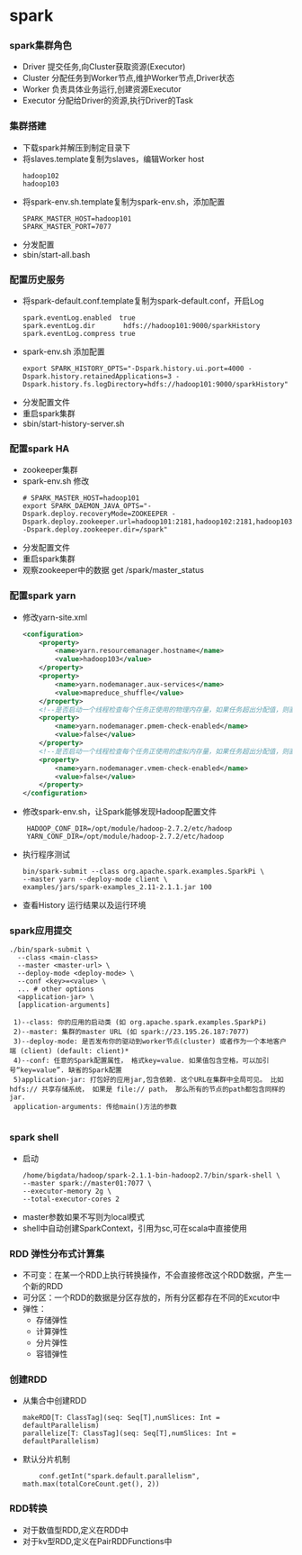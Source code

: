 # spark 

### spark集群角色
* Driver 提交任务,向Cluster获取资源(Executor)
* Cluster 分配任务到Worker节点,维护Worker节点,Driver状态
* Worker 负责具体业务运行,创建资源Executor
* Executor 分配给Driver的资源,执行Driver的Task

### 集群搭建
* 下载spark并解压到制定目录下
* 将slaves.template复制为slaves，编辑Worker host
    ```
    hadoop102
    hadoop103
    ```
* 将spark-env.sh.template复制为spark-env.sh，添加配置
    ```
    SPARK_MASTER_HOST=hadoop101
    SPARK_MASTER_PORT=7077
    ```
* 分发配置
* sbin/start-all.bash

### 配置历史服务
* 将spark-default.conf.template复制为spark-default.conf，开启Log
    ```
    spark.eventLog.enabled  true
    spark.eventLog.dir       hdfs://hadoop101:9000/sparkHistory
    spark.eventLog.compress true
    ```
* spark-env.sh 添加配置
    ```
    export SPARK_HISTORY_OPTS="-Dspark.history.ui.port=4000 -Dspark.history.retainedApplications=3 -Dspark.history.fs.logDirectory=hdfs://hadoop101:9000/sparkHistory"
    ```
* 分发配置文件
* 重启spark集群
* sbin/start-history-server.sh

### 配置spark HA
* zookeeper集群
* spark-env.sh 修改
    ```
    # SPARK_MASTER_HOST=hadoop101
    export SPARK_DAEMON_JAVA_OPTS="-Dspark.deploy.recoveryMode=ZOOKEEPER -Dspark.deploy.zookeeper.url=hadoop101:2181,hadoop102:2181,hadoop103:2181 -Dspark.deploy.zookeeper.dir=/spark"
    ```
* 分发配置文件
* 重启spark集群
* 观察zookeeper中的数据 get /spark/master_status

### 配置spark yarn
* 修改yarn-site.xml
    ```xml
    <configuration>
        <property>
            <name>yarn.resourcemanager.hostname</name>
            <value>hadoop103</value>
        </property>
        <property>
            <name>yarn.nodemanager.aux-services</name>
            <value>mapreduce_shuffle</value>
        </property>
        <!--是否启动一个线程检查每个任务正使用的物理内存量，如果任务超出分配值，则直接将其杀掉，默认是true -->
        <property>
            <name>yarn.nodemanager.pmem-check-enabled</name>
            <value>false</value>
        </property>
        <!--是否启动一个线程检查每个任务正使用的虚拟内存量，如果任务超出分配值，则直接将其杀掉，默认是true -->
        <property>
            <name>yarn.nodemanager.vmem-check-enabled</name>
            <value>false</value>
        </property>
    </configuration>
    ```
* 修改spark-env.sh，让Spark能够发现Hadoop配置文件
    ```
     HADOOP_CONF_DIR=/opt/module/hadoop-2.7.2/etc/hadoop
     YARN_CONF_DIR=/opt/module/hadoop-2.7.2/etc/hadoop
    ```
* 执行程序测试
    ```
    bin/spark-submit --class org.apache.spark.examples.SparkPi \ 
    --master yarn --deploy-mode client \ 
    examples/jars/spark-examples_2.11-2.1.1.jar 100    
    ```
* 查看History 运行结果以及运行环境

### spark应用提交
   ```
   ./bin/spark-submit \
     --class <main-class>
     --master <master-url> \
     --deploy-mode <deploy-mode> \
     --conf <key>=<value> \
     ... # other options
     <application-jar> \
     [application-arguments]
     
    1)--class: 你的应用的启动类 (如 org.apache.spark.examples.SparkPi)
    2)--master: 集群的master URL (如 spark://23.195.26.187:7077)
    3)--deploy-mode: 是否发布你的驱动到worker节点(cluster) 或者作为一个本地客户端 (client) (default: client)*
    4)--conf: 任意的Spark配置属性， 格式key=value. 如果值包含空格，可以加引号“key=value”. 缺省的Spark配置
    5)application-jar: 打包好的应用jar,包含依赖. 这个URL在集群中全局可见。 比如hdfs:// 共享存储系统， 如果是 file:// path， 那么所有的节点的path都包含同样的jar.
    application-arguments: 传给main()方法的参数 
     
   ```
   
### spark shell
* 启动
    ```
    /home/bigdata/hadoop/spark-2.1.1-bin-hadoop2.7/bin/spark-shell \
    --master spark://master01:7077 \
    --executor-memory 2g \
    --total-executor-cores 2
    ```
* master参数如果不写则为local模式
* shell中自动创建SparkContext，引用为sc,可在scala中直接使用

### RDD 弹性分布式计算集
* 不可变：在某一个RDD上执行转换操作，不会直接修改这个RDD数据，产生一个新的RDD
* 可分区：一个RDD的数据是分区存放的，所有分区都存在不同的Excutor中
* 弹性： 
    * 存储弹性
    * 计算弹性
    * 分片弹性
    * 容错弹性

### 创建RDD
* 从集合中创建RDD
    ```
    makeRDD[T: ClassTag](seq: Seq[T],numSlices: Int = defaultParallelism)
    parallelize[T: ClassTag](seq: Seq[T],numSlices: Int = defaultParallelism) 
    ```
* 默认分片机制 
    ```
        conf.getInt("spark.default.parallelism", math.max(totalCoreCount.get(), 2))
    ```

### RDD转换
* 对于数值型RDD,定义在RDD中
* 对于kv型RDD,定义在PairRDDFunctions中